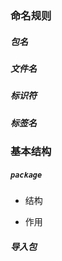 ### 命名规则

##### 包名

##### 文件名

##### 标识符

##### 标签名

### 基本结构

##### `package`

* 结构

* 作用

##### 导入包
